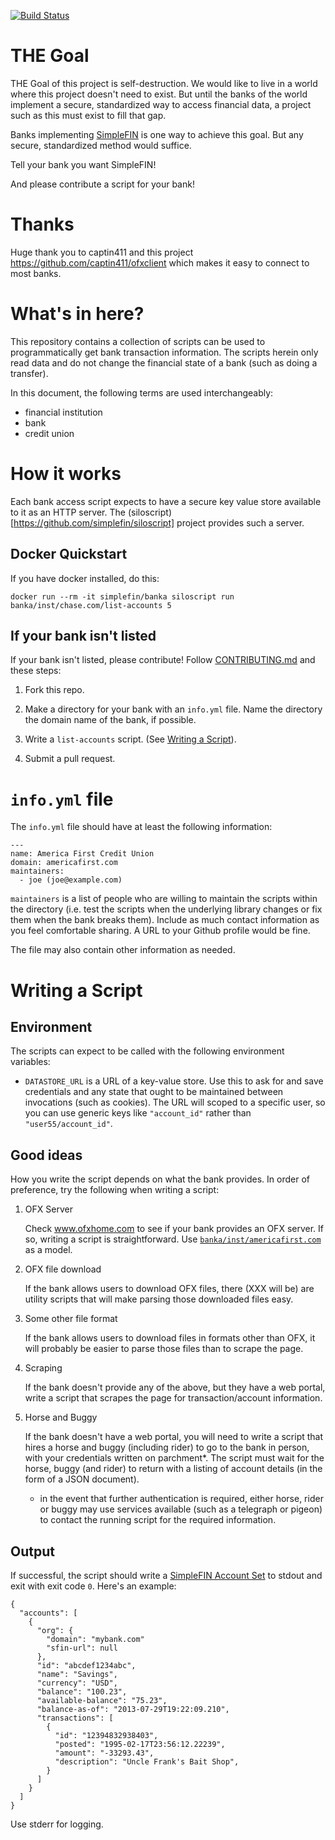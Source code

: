 <!--
Copyright (c) The SimpleFIN Team
See LICENSE for details.
-->

[![Build Status](https://travis-ci.org/simplefin/bank-access.png?branch=master)](https://travis-ci.org/simplefin/bank-access)

# THE Goal #

THE Goal of this project is self-destruction.  We would like to live in a world where this project doesn't need to exist.  But until the banks of the world implement a secure, standardized way to access financial data, a project such as this must exist to fill that gap.

Banks implementing [SimpleFIN](http://simplefin.org) is one way to achieve this goal.  But any secure, standardized method would suffice.

Tell your bank you want SimpleFIN!

And please contribute a script for your bank!


# Thanks #

Huge thank you to captin411 and this project https://github.com/captin411/ofxclient which makes it easy to connect to most banks.


# What's in here? #

This repository contains a collection of scripts can be used to
programmatically get bank transaction information.  The scripts herein only read data and do not change the financial state of a bank (such as doing a transfer).

In this document, the following terms are used interchangeably:

- financial institution
- bank
- credit union



# How it works #

Each bank access script expects to have a secure key value store available to it as an HTTP server.  The (siloscript)[https://github.com/simplefin/siloscript] project provides such a server.


## Docker Quickstart ##

If you have docker installed, do this:

    docker run --rm -it simplefin/banka siloscript run banka/inst/chase.com/list-accounts 5


## If your bank isn't listed ##

If your bank isn't listed, please contribute!  Follow
[CONTRIBUTING.md](CONTRIBUTING.md) and these steps:

1. Fork this repo.

2. Make a directory for your bank with an `info.yml` file.  Name the
   directory the domain name of the bank, if possible.

3. Write a `list-accounts` script. (See [Writing a Script](#writing-a-script)).

4. Submit a pull request.



# `info.yml` file #

The `info.yml` file should have at least the following information:

    ---
    name: America First Credit Union
    domain: americafirst.com
    maintainers:
      - joe (joe@example.com)

`maintainers` is a list of people who are willing to maintain the scripts within the directory (i.e. test the scripts when the underlying library changes or fix them when the bank breaks them).  Include as much contact information as you feel comfortable sharing.  A URL to your Github profile would be fine.

The file may also contain other information as needed.



# Writing a Script #

## Environment ##

The scripts can expect to be called with the following environment variables:

- `DATASTORE_URL` is a URL of a key-value store.  Use this to ask for and save credentials and any state that ought to be maintained between invocations (such as cookies).  The URL will scoped to a specific user, so you can use generic keys like `"account_id"` rather than `"user55/account_id"`.


## Good ideas ##

How you write the script depends on what the bank provides.  In order of preference, try the following when writing a script:

1. OFX Server

   Check www.ofxhome.com to see if your bank provides an OFX server.  If so,
   writing a script is straightforward.  Use
   [`banka/inst/americafirst.com`](banka/inst/americafirst.com/) as a
   model.

2. OFX file download

   If the bank allows users to download OFX files, there (XXX will be) are
   utility scripts that will make parsing those downloaded files easy.

3. Some other file format

   If the bank allows users to download files in formats other than OFX,
   it will probably be easier to parse those files than to scrape the page.

4. Scraping

   If the bank doesn't provide any of the above, but they have a web portal,
   write a script that scrapes the page for transaction/account information.

5. Horse and Buggy

   If the bank doesn't have a web portal, you will need to write a script that
   hires a horse and buggy (including rider) to go to the bank in person, with
   your credentials written on parchment*.  The script must wait for the horse,
   buggy (and rider) to return with a listing of account details (in the form
   of a JSON document).

   * in the event that further authentication is required, either horse, rider
   or buggy may use services available (such as a telegraph or pigeon) to
   contact the running script for the required information.


## Output ##

If successful, the script should write a
[SimpleFIN Account Set](http://simplefin.org/protocol.html#account-set) to
stdout and exit with exit code `0`.  Here's an example:

    {
      "accounts": [
        {
          "org": {
            "domain": "mybank.com"
            "sfin-url": null
          },
          "id": "abcdef1234abc",
          "name": "Savings",
          "currency": "USD",
          "balance": "100.23",
          "available-balance": "75.23",
          "balance-as-of": "2013-07-29T19:22:09.210",
          "transactions": [
            {
              "id": "12394832938403",
              "posted": "1995-02-17T23:56:12.22239",
              "amount": "-33293.43",
              "description": "Uncle Frank's Bait Shop",
            }
          ]
        }
      ]
    }

Use stderr for logging.

